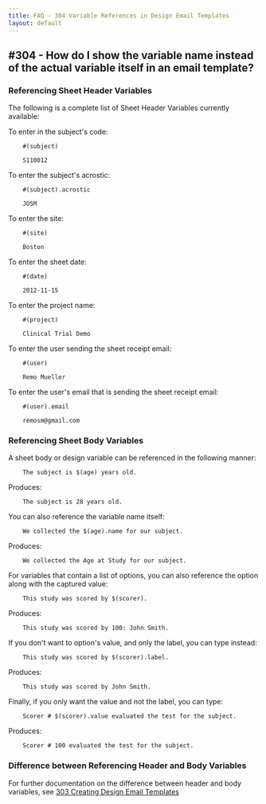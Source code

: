 ```yaml
---
title: FAQ - 304 Variable References in Design Email Templates
layout: default
---
```


## #304 - How do I show the variable name instead of the actual variable itself in an email template?

### Referencing Sheet Header Variables

The following is a complete list of Sheet Header Variables currently available:

To enter in the subject's code:
```
    #(subject)
```
```
    S110012
```

To enter the subject's acrostic:
```
    #(subject).acrostic
```
```
    JOSM
```

To enter the site:
```
    #(site)
```
```
    Boston
```

To enter the sheet date:
```
    #(date)
```
```
    2012-11-15
```

To enter the project name:
```
    #(project)
```
```
    Clinical Trial Demo
```

To enter the user sending the sheet receipt email:
```
    #(user)
```
```
    Remo Mueller
```

To enter the user's email that is sending the sheet receipt email:
```
    #(user).email
```
```
    remosm@gmail.com
```


### Referencing Sheet Body Variables

A sheet body or design variable can be referenced in the following manner:

```
    The subject is $(age) years old.
```

Produces:

```
    The subject is 28 years old.
```

You can also reference the variable name itself:

```
    We collected the $(age).name for our subject.
```

Produces:

```
    We collected the Age at Study for our subject.
```

For variables that contain a list of options, you can also reference the option along with the captured value:

```
    This study was scored by $(scorer).
```

Produces:

```
    This study was scored by 100: John Smith.
```

If you don't want to option's value, and only the label, you can type instead:

```
    This study was scored by $(scorer).label.
```

Produces:

```
    This study was scored by John Smith.
```

Finally, if you only want the value and not the label, you can type:

```
    Scorer # $(scorer).value evaluated the test for the subject.
```

Produces:

```
    Scorer # 100 evaluated the test for the subject.
```

### Difference between Referencing Header and Body Variables

For further documentation on the difference between header and body variables, see [303 Creating Design Email Templates](faq/300-designs/303-email-template-design)
